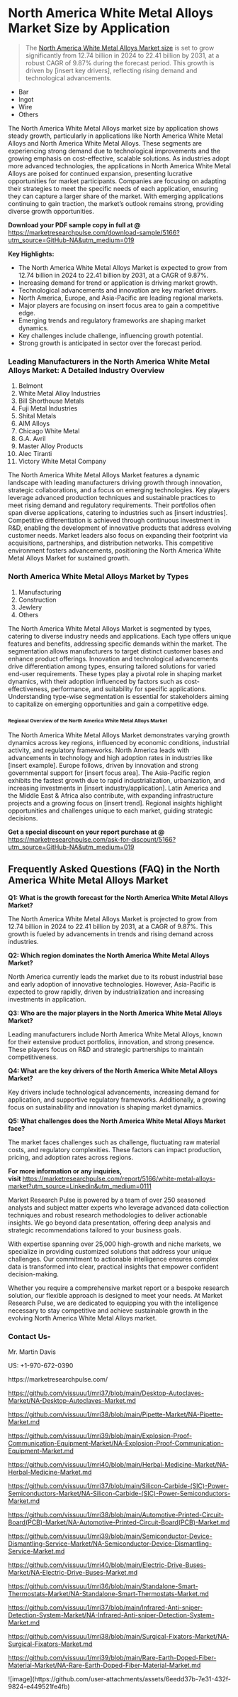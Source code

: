 <h1>North America White Metal Alloys Market&nbsp;Size by Application</h1><blockquote><p>The <a href="https://marketresearchpulse.com/download-sample/5166?utm_source=GitHub-NA&amp;utm_medium=019">North America White Metal Alloys Market size</a> is set to grow significantly from 12.74 billion in 2024 to 22.41 billion by 2031, at a robust CAGR of 9.87% during the forecast period. This growth is driven by [insert key drivers], reflecting rising demand and technological advancements.</p></blockquote><ul><li>Bar<li> Ingot<li> Wire<li> Others</li></ul><p>The North America White Metal Alloys market size by application shows steady growth, particularly in applications like North America White Metal Alloys and North America White Metal Alloys. These segments are experiencing strong demand due to technological improvements and the growing emphasis on cost-effective, scalable solutions. As industries adopt more advanced technologies, the applications in North America White Metal Alloys are poised for continued expansion, presenting lucrative opportunities for market participants. Companies are focusing on adapting their strategies to meet the specific needs of each application, ensuring they can capture a larger share of the market. With emerging applications continuing to gain traction, the market’s outlook remains strong, providing diverse growth opportunities.</p><p><strong>Download your PDF sample copy in full at @ </strong><a href="https://marketresearchpulse.com/download-sample/5166?utm_source=GitHub-NA&amp;utm_medium=019">https://marketresearchpulse.com/download-sample/5166?utm_source=GitHub-NA&amp;utm_medium=019</a></p><p><strong>Key Highlights: </strong></p><ul><li>The North America White Metal Alloys Market is expected to grow from 12.74 billion in 2024 to 22.41 billion by 2031, at a CAGR of 9.87%.</li><li>Increasing demand for trend or application is driving market growth.</li><li>Technological advancements and innovation are key market drivers.</li><li>North America, Europe, and Asia-Pacific are leading regional markets.</li><li>Major players are focusing on insert focus area to gain a competitive edge.</li><li>Emerging trends and regulatory frameworks are shaping market dynamics.</li><li>Key challenges include challenge, influencing growth potential.</li><li>Strong growth is anticipated in sector over the forecast period.</li></ul><h3>Leading Manufacturers in the North America White Metal Alloys Market: A Detailed Industry Overview</h3><ol><li>Belmont</li><li>White Metal Alloy Industries</li><li>Bill Shorthouse Metals</li><li>Fuji Metal Industries</li><li>Shital Metals</li><li>AIM Alloys</li><li>Chicago White Metal</li><li>G.A. Avril</li><li>Master Alloy Products</li><li>Alec Tiranti</li><li>Victory White Metal Company</li></ol><div class="flex max-w-full flex-col flex-grow"><div class="min-h-8 text-message flex w-full flex-col items-end gap-2 whitespace-normal break-words [.text-message+&amp;]:mt-5" dir="auto" data-message-author-role="assistant" data-message-id="fd8432e4-4910-450d-b182-61b7bfb0a01f" data-message-model-slug="gpt-4o"><div class="flex w-full flex-col gap-1 empty:hidden first:pt-[3px]"><div class="markdown prose w-full break-words dark:prose-invert light"><p>The North America White Metal Alloys Market features a dynamic landscape with leading manufacturers driving growth through innovation, strategic collaborations, and a focus on emerging technologies. Key players leverage advanced production techniques and sustainable practices to meet rising demand and regulatory requirements. Their portfolios often span diverse applications, catering to industries such as [insert industries]. Competitive differentiation is achieved through continuous investment in R&amp;D, enabling the development of innovative products that address evolving customer needs. Market leaders also focus on expanding their footprint via acquisitions, partnerships, and distribution networks. This competitive environment fosters advancements, positioning the North America White Metal Alloys Market for sustained growth.</p></div></div></div></div><h3>North America White Metal Alloys Market by Types</h3><ol><li>Manufacturing<li> Construction<li> Jewlery<li> Others</li></ol><div class="flex max-w-full flex-col flex-grow"><div class="min-h-8 text-message flex w-full flex-col items-end gap-2 whitespace-normal break-words [.text-message+&amp;]:mt-5" dir="auto" data-message-author-role="assistant" data-message-id="084470be-0bb7-4664-bddf-5156b4f41249" data-message-model-slug="gpt-4o-mini"><div class="flex w-full flex-col gap-1 empty:hidden first:pt-[3px]"><div class="markdown prose w-full break-words dark:prose-invert light"><p>The North America White Metal Alloys Market is segmented by types, catering to diverse industry needs and applications. Each type offers unique features and benefits, addressing specific demands within the market. The segmentation allows manufacturers to target distinct customer bases and enhance product offerings. Innovation and technological advancements drive differentiation among types, ensuring tailored solutions for varied end-user requirements. These types play a pivotal role in shaping market dynamics, with their adoption influenced by factors such as cost-effectiveness, performance, and suitability for specific applications. Understanding type-wise segmentation is essential for stakeholders aiming to capitalize on emerging opportunities and gain a competitive edge.</p></div></div></div></div><h3><span style="font-size: 11px;">Regional Overview of the North America White Metal Alloys Market</span></h3><div class="flex max-w-full flex-col flex-grow"><div class="min-h-8 text-message flex w-full flex-col items-end gap-2 whitespace-normal break-words [.text-message+&amp;]:mt-5" dir="auto" data-message-author-role="assistant" data-message-id="e9038762-ce64-4e30-91c9-9bd413514231" data-message-model-slug="gpt-4o-mini"><div class="flex w-full flex-col gap-1 empty:hidden first:pt-[3px]"><div class="markdown prose w-full break-words dark:prose-invert light"><p>The North America White Metal Alloys Market demonstrates varying growth dynamics across key regions, influenced by economic conditions, industrial activity, and regulatory frameworks. North America leads with advancements in technology and high adoption rates in industries like [insert example]. Europe follows, driven by innovation and strong governmental support for [insert focus area]. The Asia-Pacific region exhibits the fastest growth due to rapid industrialization, urbanization, and increasing investments in [insert industry/application]. Latin America and the Middle East &amp; Africa also contribute, with expanding infrastructure projects and a growing focus on [insert trend]. Regional insights highlight opportunities and challenges unique to each market, guiding strategic decisions.</p></div></div></div></div><p><strong>Get a special discount on your report purchase at @ </strong><a href="https://marketresearchpulse.com/ask-for-discount/5166?utm_source=GitHub-NA&amp;utm_medium=019">https://marketresearchpulse.com/ask-for-discount/5166?utm_source=GitHub-NA&amp;utm_medium=019</a></p><h2>Frequently Asked Questions (FAQ) in the North America White Metal Alloys Market</h2><p><strong>Q1: What is the growth forecast for the North America White Metal Alloys Market?</strong></p><p>The North America White Metal Alloys Market is projected to grow from 12.74 billion in 2024 to 22.41 billion by 2031, at a CAGR of 9.87%. This growth is fueled by advancements in trends and rising demand across industries.</p><p><strong>Q2: Which region dominates the North America White Metal Alloys Market?</strong></p><p>North America currently leads the market due to its robust industrial base and early adoption of innovative technologies. However, Asia-Pacific is expected to grow rapidly, driven by industrialization and increasing investments in application.</p><p><strong>Q3: Who are the major players in the North America White Metal Alloys Market?</strong></p><p>Leading manufacturers include North America White Metal Alloys, known for their extensive product portfolios, innovation, and strong presence. These players focus on R&amp;D and strategic partnerships to maintain competitiveness.</p><p><strong>Q4: What are the key drivers of the North America White Metal Alloys Market?</strong></p><p>Key drivers include technological advancements, increasing demand for application, and supportive regulatory frameworks. Additionally, a growing focus on sustainability and innovation is shaping market dynamics.</p><p><strong>Q5: What challenges does the North America White Metal Alloys Market face?</strong></p><p>The market faces challenges such as challenge, fluctuating raw material costs, and regulatory complexities. These factors can impact production, pricing, and adoption rates across regions.</p><p><strong>For more information or any inquiries, visit&nbsp;</strong><a href="https://marketresearchpulse.com/report/5166/white-metal-alloys-market?utm_source=Linkedin&utm_medium=0111">https://marketresearchpulse.com/report/5166/white-metal-alloys-market?utm_source=Linkedin&utm_medium=0111</a></p><p>Market Research Pulse is powered by a team of over 250 seasoned analysts and subject matter experts who leverage advanced data collection techniques and robust research methodologies to deliver actionable insights. We go beyond data presentation, offering deep analysis and strategic recommendations tailored to your business goals.</p><p>With expertise spanning over 25,000 high-growth and niche markets, we specialize in providing customized solutions that address your unique challenges. Our commitment to actionable intelligence ensures complex data is transformed into clear, practical insights that empower confident decision-making.</p><p>Whether you require a comprehensive market report or a bespoke research solution, our flexible approach is designed to meet your needs. At Market Research Pulse, we are dedicated to equipping you with the intelligence necessary to stay competitive and achieve sustainable growth in the evolving North America White Metal Alloys market.</p><h3><strong>Contact Us-</strong></h3><p>Mr. Martin Davis</p><p>US: +1-970-672-0390</p><p>https://marketresearchpulse.com/</p><p><a href="https://github.com/vissuuu1/mri37/blob/main/Desktop-Autoclaves-Market/NA-Desktop-Autoclaves-Market.md">https://github.com/vissuuu1/mri37/blob/main/Desktop-Autoclaves-Market/NA-Desktop-Autoclaves-Market.md</a></p><p><a href="https://github.com/vissuuu1/mri38/blob/main/Pipette-Market/NA-Pipette-Market.md">https://github.com/vissuuu1/mri38/blob/main/Pipette-Market/NA-Pipette-Market.md</a></p><p><a href="https://github.com/vissuuu1/mri39/blob/main/Explosion-Proof-Communication-Equipment-Market/NA-Explosion-Proof-Communication-Equipment-Market.md">https://github.com/vissuuu1/mri39/blob/main/Explosion-Proof-Communication-Equipment-Market/NA-Explosion-Proof-Communication-Equipment-Market.md</a></p><p><a href="https://github.com/vissuuu1/mri40/blob/main/Herbal-Medicine-Market/NA-Herbal-Medicine-Market.md">https://github.com/vissuuu1/mri40/blob/main/Herbal-Medicine-Market/NA-Herbal-Medicine-Market.md</a></p><p><a href="https://github.com/vissuuu1/mri37/blob/main/Silicon-Carbide-(SIC)-Power-Semiconductors-Market/NA-Silicon-Carbide-(SIC)-Power-Semiconductors-Market.md">https://github.com/vissuuu1/mri37/blob/main/Silicon-Carbide-(SIC)-Power-Semiconductors-Market/NA-Silicon-Carbide-(SIC)-Power-Semiconductors-Market.md</a></p><p><a href="https://github.com/vissuuu1/mri38/blob/main/Automotive-Printed-Circuit-Board(PCB)-Market/NA-Automotive-Printed-Circuit-Board(PCB)-Market.md">https://github.com/vissuuu1/mri38/blob/main/Automotive-Printed-Circuit-Board(PCB)-Market/NA-Automotive-Printed-Circuit-Board(PCB)-Market.md</a></p><p><a href="https://github.com/vissuuu1/mri39/blob/main/Semiconductor-Device-Dismantling-Service-Market/NA-Semiconductor-Device-Dismantling-Service-Market.md">https://github.com/vissuuu1/mri39/blob/main/Semiconductor-Device-Dismantling-Service-Market/NA-Semiconductor-Device-Dismantling-Service-Market.md</a></p><p><a href="https://github.com/vissuuu1/mri40/blob/main/Electric-Drive-Buses-Market/NA-Electric-Drive-Buses-Market.md">https://github.com/vissuuu1/mri40/blob/main/Electric-Drive-Buses-Market/NA-Electric-Drive-Buses-Market.md</a></p><p><a href="https://github.com/vissuuu1/mri36/blob/main/Standalone-Smart-Thermostats-Market/NA-Standalone-Smart-Thermostats-Market.md">https://github.com/vissuuu1/mri36/blob/main/Standalone-Smart-Thermostats-Market/NA-Standalone-Smart-Thermostats-Market.md</a></p><p><a href="https://github.com/vissuuu1/mri37/blob/main/Infrared-Anti-sniper-Detection-System-Market/NA-Infrared-Anti-sniper-Detection-System-Market.md">https://github.com/vissuuu1/mri37/blob/main/Infrared-Anti-sniper-Detection-System-Market/NA-Infrared-Anti-sniper-Detection-System-Market.md</a></p><p><a href="https://github.com/vissuuu1/mri38/blob/main/Surgical-Fixators-Market/NA-Surgical-Fixators-Market.md">https://github.com/vissuuu1/mri38/blob/main/Surgical-Fixators-Market/NA-Surgical-Fixators-Market.md</a></p><p><a href="https://github.com/vissuuu1/mri39/blob/main/Rare-Earth-Doped-Fiber-Material-Market/NA-Rare-Earth-Doped-Fiber-Material-Market.md">https://github.com/vissuuu1/mri39/blob/main/Rare-Earth-Doped-Fiber-Material-Market/NA-Rare-Earth-Doped-Fiber-Material-Market.md</a></p>
![image](https://github.com/user-attachments/assets/6eedd37b-7e31-432f-9824-e449521fe4fb)
